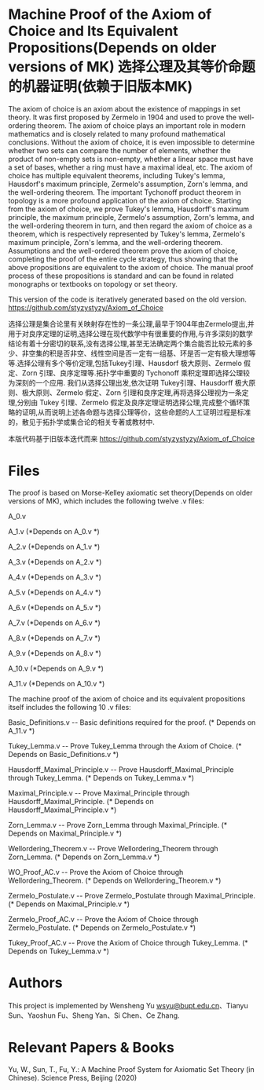 # Machine Proof of the Axiom of Choice and Its Equivalent Propositions(Depends on older versions of MK)  选择公理及其等价命题的机器证明(依赖于旧版本MK)
The axiom of choice is an axiom about the existence of mappings in set theory. It was first proposed by Zermelo in 1904 and used to prove the well-ordering theorem. The axiom of choice plays an important role in modern mathematics and is closely related to many profound mathematical conclusions. Without the axiom of choice, it is even impossible to determine whether two sets can compare the number of elements, whether the product of non-empty sets is non-empty, whether a linear space must have a set of bases, whether a ring must have a maximal ideal, etc. The axiom of choice has multiple equivalent theorems, including Tukey's lemma, Hausdorf's maximum principle, Zermelo's assumption, Zorn's lemma, and the well-ordering theorem. The important Tychonoff product theorem in topology is a more profound application of the axiom of choice.
Starting from the axiom of choice, we prove Tukey's lemma, Hausdorff's maximum principle, the maximum principle, Zermelo's assumption, Zorn's lemma, and the well-ordering theorem in turn, and then regard the axiom of choice as a theorem, which is respectively represented by Tukey's lemma, Zermelo's maximum principle, Zorn's lemma, and the well-ordering theorem. Assumptions and the well-ordered theorem prove the axiom of choice, completing the proof of the entire cycle strategy, thus showing that the above propositions are equivalent to the axiom of choice. The manual proof process of these propositions is standard and can be found in related monographs or textbooks on topology or set theory.

This version of the code is iteratively generated based on the old version. 
https://github.com/styzystyzy/Axiom_of_Choice

选择公理是集合论里有关映射存在性的一条公理,最早于1904年由Zermelo提出,并用于对良序定理的证明,选择公理在现代数学中有很重要的作用,与许多深刻的数学结论有着十分密切的联系,没有选择公理,甚至无法确定两个集合能否比较元素的多少、非空集的积是否非空、线性空间是否一定有一组基、环是否一定有极大理想等等.选择公理有多个等价定理,包括Tukey引理、Hausdorf 极大原则、Zermelo 假定、Zorn 引理、良序定理等.拓扑学中重要的 Tychonoff 乘积定理即选择公理较为深刻的一个应用.
我们从选择公理出发,依次证明 Tukey引理、Hausdorff 极大原则、极大原则、Zermelo 假定、Zorn 引理和良序定理,再将选择公理视为一条定理,分别由 Tukey 引理、Zermelo 假定及良序定理证明选择公理,完成整个循环策略的证明,从而说明上述各命题与选择公理等价，这些命题的人工证明过程是标准的，散见于拓扑学或集合论的相关专著或教材中.

本版代码基于旧版本迭代而来 
https://github.com/styzystyzy/Axiom_of_Choice
# Files
The proof is based on Morse-Kelley axiomatic set theory(Depends on older versions of MK), which includes the following twelve .v files:

A_0.v  

A_1.v   (*Depends on A_0.v *)

A_2.v   (*Depends on A_1.v *)

A_3.v   (*Depends on A_2.v *)

A_4.v   (*Depends on A_3.v *)

A_5.v   (*Depends on A_4.v *)

A_6.v   (*Depends on A_5.v *)

A_7.v   (*Depends on A_6.v *)

A_8.v   (*Depends on A_7.v *)

A_9.v   (*Depends on A_8.v *)

A_10.v   (*Depends on A_9.v *)

A_11.v   (*Depends on A_10.v *)

The machine proof of the axiom of choice and its equivalent propositions itself includes the following 10 .v files:

Basic_Definitions.v -- Basic definitions required for the proof. (* Depends on A_11.v *)

Tukey_Lemma.v -- Prove Tukey_Lemma through the Axiom of Choice. (* Depends on Basic_Definitions.v *)

Hausdorff_Maximal_Principle.v -- Prove Hausdorff_Maximal_Principle through Tukey_Lemma.  (* Depends on Tukey_Lemma.v *)

Maximal_Principle.v -- Prove Maximal_Principle through Hausdorff_Maximal_Principle.  (* Depends on Hausdorff_Maximal_Principle.v *)

Zorn_Lemma.v -- Prove Zorn_Lemma through Maximal_Principle.  (* Depends on Maximal_Principle.v *)

Wellordering_Theorem.v -- Prove Wellordering_Theorem through Zorn_Lemma.  (* Depends on Zorn_Lemma.v *)

WO_Proof_AC.v -- Prove the Axiom of Choice through Wellordering_Theorem.  (* Depends on Wellordering_Theorem.v *)

Zermelo_Postulate.v -- Prove Zermelo_Postulate through Maximal_Principle.  (* Depends on Maximal_Principle.v *)

Zermelo_Proof_AC.v -- Prove the Axiom of Choice through Zermelo_Postulate.  (* Depends on Zermelo_Postulate.v *)

Tukey_Proof_AC.v -- Prove the Axiom of Choice through Tukey_Lemma.  (* Depends on Tukey_Lemma.v *)
# Authors
This project is implemented by Wensheng Yu wsyu@bupt.edu.cn、Tianyu Sun、Yaoshun Fu、Sheng Yan、Si Chen、Ce Zhang.
# Relevant Papers & Books
Yu, W., Sun, T., Fu, Y.: A Machine Proof System for Axiomatic Set Theory (in Chinese). Science Press, Beijing (2020)
